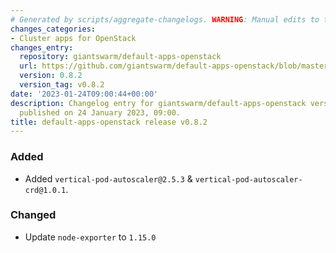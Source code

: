 ```yaml
---
# Generated by scripts/aggregate-changelogs. WARNING: Manual edits to this files will be overwritten.
changes_categories:
- Cluster apps for OpenStack
changes_entry:
  repository: giantswarm/default-apps-openstack
  url: https://github.com/giantswarm/default-apps-openstack/blob/master/CHANGELOG.md#082---2023-01-24
  version: 0.8.2
  version_tag: v0.8.2
date: '2023-01-24T09:00:44+00:00'
description: Changelog entry for giantswarm/default-apps-openstack version 0.8.2,
  published on 24 January 2023, 09:00.
title: default-apps-openstack release v0.8.2
---
```


### Added
- Added `vertical-pod-autoscaler@2.5.3` & `vertical-pod-autoscaler-crd@1.0.1`.
### Changed
- Update `node-exporter` to `1.15.0`
